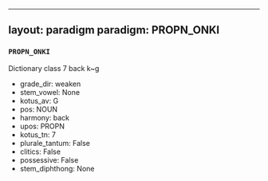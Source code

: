 
---
layout: paradigm
paradigm: PROPN_ONKI
---
### ` PROPN_ONKI `

Dictionary class 7 back k~g
* grade_dir: weaken
* stem_vowel: None
* kotus_av: G
* pos: NOUN
* harmony: back
* upos: PROPN
* kotus_tn: 7
* plurale_tantum: False
* clitics: False
* possessive: False
* stem_diphthong: None
